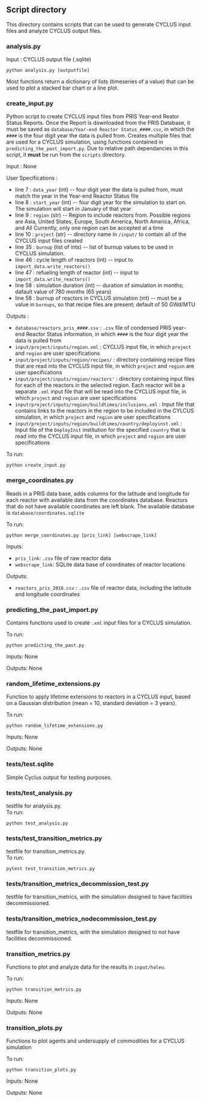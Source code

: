 ## Script directory
This directory contains scripts that can be used to generate CYCLUS
input files and analyze CYCLUS output files.

### analysis.py

Input : CYCLUS output file (.sqlite)  
```
python analysis.py [outputfile]
```

Most functions return a dictionary of lists (timeseries of a value)
that can be used to plot a stacked bar chart or a line plot.

### create_input.py
Python script to create CYCLUS input files from PRIS Year-end Reator Status 
Reports. Once the Report is downloaded from the PRIS Database, it must be 
saved as ``database/Year-end Reactor Status_####.csv``, in which the ``####``
is the four digit year the data is pulled from. Creates multiple files that 
are used for a CYCLUS simulation, using functions contained in 
``predicting_the_past_import.py``. Due to relative path dependancies in this 
script, it **must** be run from the ``scripts`` directory.

Input : None

User Specifications : 
- line 7 : ``data_year`` (int) -- four digit year the data is pulled from, must match 
the year in the Year-end Reactor Status file
- line 8 : ``start_year`` (int) -- four digit year for the simulation to start on. The 
simulation will start in January of that year
- line 9 : ``region`` (str) -- Region to include reactors from. Possible regions are 
Asia, United States, Europe, South America, North America, Africa, and All
Currently, only one region can be accepted at a time
- line 10 : ``project`` (str) -- directory name in ``/input/`` to contain all of the CYCLUS
input files created
- line 35 : ``burnup`` (list of ints) -- list of burnup values to be used in CYCLUS simulation. 
- line 46 : cycle length of reactors (int) -- input to ``import_data.write_reactors()``
- line 47 : refueling length of reactor (int) -- input to ``import_data.write_reactors()``
- line 58 : simulation duration (int) -- duration of simulation in months; dafault value of 
780 months (65 years)
- line 58 : burnup of reactors in CYCLUS simulation (int) -- must be a value in ``burnups``,
so that recipe files are present; default of 50 GWd/MTU


Outputs : 
- ``database/reactors_pris_####.csv`` : ``.csv`` file of condensed PRIS year-end Reactor 
Status information, in which ``####`` is the four digit year the data is pulled from
- ``input/project/inputs/region.xml`` : CYCLUS input file, in which ``project`` and ``region`` 
are user specifications
- ``input/project/inputs/region/recipes/`` : directory containing recipe files that are read into 
the CYCLUS input file, in which ``project`` and ``region`` are user specifications
- ``input/project/inputs/region/reactors'`` : directory containing input files for each of the 
reactors in the selected region. Each reactor will be a separate ``.xml`` input file that 
will be read into the CYCLUS input file, in which ``project`` and ``region`` are user 
specifications
- ``input/project/inputs/region/buildtimes/inclusions.xml`` : Input file that contains links
to the reactors in the region to be included in the CYLCUS simulation, in which ``project`` 
and ``region`` are user specifications
- ``input/project/inputs/region/buildtimes/country/deployinst.xml`` : Input file of the 
``DeployInst`` institution for the specified ``country`` that is read into the CYCLUS 
input file, in which ``project`` and ``region`` are user specifications

To run:
```
python create_input.py
```

### merge_coordinates.py
Reads in a PRIS data base, adds columns for the latitude and longitude for each 
reactor with available data from the coordinates database. Reactors that do not 
have available coordinates are left blank. The available database is 
``database/coordinates.sqlite``

To run:
```
python merge_coordinates.py [pris_link] [webscrape_link]
```
Inputs: 
- ``pris_link``: ``.csv`` file of raw reactor data
- ``webscrape_link``: SQLite data base of coordinates of reactor locations 

Outputs: 
- ``reactors_pris_2016.csv`` : ``.csv`` file of reactor data, including the latitude and 
longitude coordinates

### predicting_the_past_import.py
Contains functions used to create ``.xml`` input files for a CYCLUS simulation.  

To run:
``` 
python predicting_the_past.py
```
Inputs: None

Outputs: None

### random_lifetime_extensions.py
Function to apply lifetime extensions to reactors in a CYCLUS input, based on a Gaussian 
distribution (mean = 10, standard deviation = 3 years). 

To run:
```
python random_lifetime_extensions.py
```
Inputs: None

Outputs: None

### tests/test.sqlite
Simple Cyclus output for testing purposes.

### tests/test_analysis.py
testfile for analysis.py.  
To run:  
```
python test_analysis.py
``` 

### tests/test_transition_metrics.py
testfile for transition_metrics.py.  
To run:  
```
pytest test_transition_metrics.py
```

### tests/transition_metrics_decommission_test.py
testfile for transition_metrics, with the simulation 
designed to have facilities decommissioned.  

### tests/transition_metrics_nodecommission_test.py
testfile for transition_metrics, with the simulation 
designed to not have facilities decommissioned. 


### transition_metrics.py
Functions to plot and analyze data for the results in ```input/haleu```. 

To run:
```
python transition_metrics.py
```
Inputs: None

Outputs: None

### transition_plots.py
Functions to plot agents and undersupply of commodities for a CYCLUS simulation

To run:
```
python transition_plots.py
```
Inputs: None

Outputs: None

